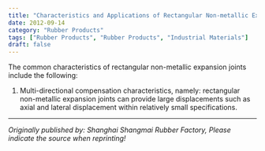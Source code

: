 ```yaml
---
title: "Characteristics and Applications of Rectangular Non-metallic Expansion Joints"
date: 2012-09-14
category: "Rubber Products"
tags: ["Rubber Products", "Rubber Products", "Industrial Materials"]
draft: false
---
```


The common characteristics of rectangular non-metallic expansion joints include the following:

1. Multi-directional compensation characteristics, namely: rectangular non-metallic expansion joints can provide large displacements such as axial and lateral displacement within relatively small specifications.

---

*Originally published by: Shanghai Shangmai Rubber Factory, Please indicate the source when reprinting!*
